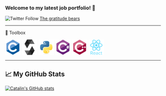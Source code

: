 ### Welcome to my latest job portfolio! 👋
![Twitter Follow](https://img.shields.io/twitter/follow/brandon_ponce1?style=social)
<a href="https://www.thegratitudebear.com/about-us">The gratitude bears<a/>








---

🧰 Toolbox

<img src="https://github.com/devicons/devicon/blob/master/icons/c/c-original.svg" alt="C Logo" width="50" height="50"/> <img src="https://github.com/devicons/devicon/blob/master/icons/solidity/solidity-original.svg" alt="Solidity Logo" width="50" height="50"/> <img src="https://github.com/devicons/devicon/blob/master/icons/python/python-original.svg" alt="python" width="50" height="50"/> <img src="https://github.com/devicons/devicon/blob/master/icons/csharp/csharp-original.svg" alt="Solidity Logo" width="50" height="50"/> <img src="https://github.com/devicons/devicon/blob/master/icons/cplusplus/cplusplus-original.svg" alt="C Logo" width="50" height="50"/> <img src="https://github.com/devicons/devicon/blob/master/icons/react/react-original-wordmark.svg" alt="Solidity Logo" width="50" height="50"/>
 

---
## &#x1f4c8; My GitHub Stats

[![Catalin's GitHub stats](https://github-readme-stats.vercel.app/api?username=Br4ndonP0nce&theme=radical)](https://github.com/anuraghazra/github-readme-stats)

